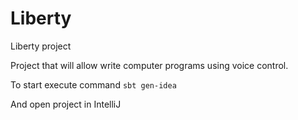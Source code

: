 Liberty
=======

Liberty project

Project that will allow write computer programs using voice control.


To start execute command
```sbt gen-idea```

And open project in IntelliJ
